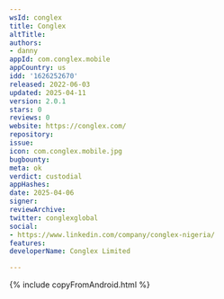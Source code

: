 ```yaml
---
wsId: conglex
title: Conglex
altTitle: 
authors:
- danny
appId: com.conglex.mobile
appCountry: us
idd: '1626252670'
released: 2022-06-03
updated: 2025-04-11
version: 2.0.1
stars: 0
reviews: 0
website: https://conglex.com/
repository: 
issue: 
icon: com.conglex.mobile.jpg
bugbounty: 
meta: ok
verdict: custodial
appHashes: 
date: 2025-04-06
signer: 
reviewArchive: 
twitter: conglexglobal
social:
- https://www.linkedin.com/company/conglex-nigeria/
features: 
developerName: Conglex Limited

---
```


{% include copyFromAndroid.html %}

